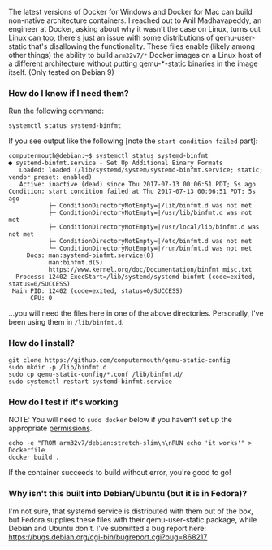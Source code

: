 The latest versions of Docker for Windows and Docker for Mac can build non-native architecture containers. I reached out to Anil Madhavapeddy, an engineer at Docker, asking about why it wasn't the case on Linux, turns out [Linux can too](https://twitter.com/avsm/status/885028269397090306), there's just an issue with some distributions of qemu-user-static that's disallowing the functionality. These files enable (likely among other things) the ability to build `arm32v7/*` Docker images on a Linux host of a different architecture without putting qemu-*-static binaries in the image itself. (Only tested on Debian 9)

### How do I know if I need them?

Run the following command:

`systemctl status systemd-binfmt`

If you see output like the following [note the `start condition failed` part]:

```
computermouth@debian:~$ systemctl status systemd-binfmt
● systemd-binfmt.service - Set Up Additional Binary Formats
   Loaded: loaded (/lib/systemd/system/systemd-binfmt.service; static; vendor preset: enabled)
   Active: inactive (dead) since Thu 2017-07-13 00:06:51 PDT; 5s ago
Condition: start condition failed at Thu 2017-07-13 00:06:51 PDT; 5s ago
           ├─ ConditionDirectoryNotEmpty=|/lib/binfmt.d was not met
           ├─ ConditionDirectoryNotEmpty=|/usr/lib/binfmt.d was not met
           ├─ ConditionDirectoryNotEmpty=|/usr/local/lib/binfmt.d was not met
           ├─ ConditionDirectoryNotEmpty=|/etc/binfmt.d was not met
           └─ ConditionDirectoryNotEmpty=|/run/binfmt.d was not met
     Docs: man:systemd-binfmt.service(8)
           man:binfmt.d(5)
           https://www.kernel.org/doc/Documentation/binfmt_misc.txt
  Process: 12402 ExecStart=/lib/systemd/systemd-binfmt (code=exited, status=0/SUCCESS)
 Main PID: 12402 (code=exited, status=0/SUCCESS)
      CPU: 0

```

...you will need the files here in one of the above directories. Personally, I've been using them in `/lib/binfmt.d`.

### How do I install?

```
git clone https://github.com/computermouth/qemu-static-config
sudo mkdir -p /lib/binfmt.d
sudo cp qemu-static-config/*.conf /lib/binfmt.d/
sudo systemctl restart systemd-binfmt.service
```

### How do I test if it's working

NOTE: You will need to `sudo docker` below if you haven't set up the appropriate [permissions](https://docs.docker.com/engine/installation/linux/linux-postinstall/).

```
echo -e "FROM arm32v7/debian:stretch-slim\n\nRUN echo 'it works'" > Dockerfile
docker build .
```

If the container succeeds to build without error, you're good to go!

### Why isn't this built into Debian/Ubuntu (but it is in Fedora)?

I'm not sure, that systemd service is distributed with them out of the box, but Fedora supplies these files with their qemu-user-static package, while Debian and Ubuntu don't. I've submitted a bug report here: https://bugs.debian.org/cgi-bin/bugreport.cgi?bug=868217
